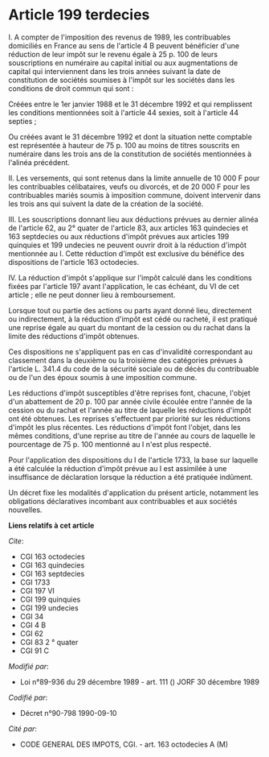 # Article 199 terdecies

I. A compter de l'imposition des revenus de 1989, les contribuables domiciliés en France au sens de l'article 4 B peuvent
bénéficier d'une réduction de leur impôt sur le revenu égale à 25 p. 100 de leurs souscriptions en numéraire au capital
initial ou aux augmentations de capital qui interviennent dans les trois années suivant la date de constitution de sociétés
soumises à l'impôt sur les sociétés dans les conditions de droit commun qui sont :

Créées entre le 1er janvier 1988 et le 31 décembre 1992 et qui remplissent les conditions mentionnées soit à l'article 44
sexies, soit à l'article 44 septies ;

Ou créées avant le 31 décembre 1992 et dont la situation nette comptable est représentée à hauteur de 75 p. 100 au moins de
titres souscrits en numéraire dans les trois ans de la constitution de sociétés mentionnées à l'alinéa précédent.

II. Les versements, qui sont retenus dans la limite annuelle de 10 000 F pour les contribuables célibataires, veufs ou
divorcés, et de 20 000 F pour les contribuables mariés soumis à imposition commune, doivent intervenir dans les trois ans qui
suivent la date de la création de la société.

III. Les souscriptions donnant lieu aux déductions prévues au dernier alinéa de l'article 62, au 2° quater de l'article 83,
aux articles 163 quindecies et 163 septdecies ou aux réductions d'impôt prévues aux articles 199 quinquies et 199 undecies ne
peuvent ouvrir droit à la réduction d'impôt mentionnée au I. Cette réduction d'impôt est exclusive du bénéfice des
dispositions de l'article 163 octodecies.

IV. La réduction d'impôt s'applique sur l'impôt calculé dans les conditions fixées par l'article 197 avant l'application, le
cas échéant, du VI de cet article ; elle ne peut donner lieu à remboursement.

Lorsque tout ou partie des actions ou parts ayant donné lieu, directement ou indirectement, à la réduction d'impôt est cédé
ou racheté, il est pratiqué une reprise égale au quart du montant de la cession ou du rachat dans la limite des réductions
d'impôt obtenues.

Ces dispositions ne s'appliquent pas en cas d'invalidité correspondant au classement dans la deuxième ou la troisième des
catégories prévues à l'article L. 341.4 du code de la sécurité sociale ou de décès du contribuable ou de l'un des époux
soumis à une imposition commune.

Les réductions d'impôt susceptibles d'être reprises font, chacune, l'objet d'un abattement de 20 p. 100 par année civile
écoulée entre l'année de la cession ou du rachat et l'année au titre de laquelle les réductions d'impôt ont été obtenues. Les
reprises s'effectuent par priorité sur les réductions d'impôt les plus récentes. Les réductions d'impôt font l'objet, dans
les mêmes conditions, d'une reprise au titre de l'année au cours de laquelle le pourcentage de 75 p. 100 mentionné au I n'est
plus respecté.

Pour l'application des dispositions du I de l'article 1733, la base sur laquelle a été calculée la réduction d'impôt prévue
au I est assimilée à une insuffisance de déclaration lorsque la réduction a été pratiquée indûment.

Un décret fixe les modalités d'application du présent article, notamment les obligations déclaratives incombant aux
contribuables et aux sociétés nouvelles.

**Liens relatifs à cet article**

_Cite_:

  - CGI 163 octodecies
  - CGI 163 quindecies
  - CGI 163 septdecies
  - CGI 1733
  - CGI 197 VI
  - CGI 199 quinquies
  - CGI 199 undecies
  - CGI 34
  - CGI 4 B
  - CGI 62
  - CGI 83 2 ° quater
  - CGI 91 C

_Modifié par_:

  - Loi n°89-936 du 29 décembre 1989 - art. 111 () JORF 30 décembre 1989

_Codifié par_:

  - Décret n°90-798 1990-09-10

_Cité par_:

  - CODE GENERAL DES IMPOTS, CGI. - art. 163 octodecies A (M)
